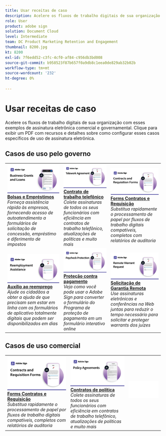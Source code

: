 ```yaml
---
title: Usar receitas de caso
description: Acelere os fluxos de trabalho digitais de sua organização com esses exemplos de assinatura eletrônica comercial e governamental
role: User
product: adobe sign
solution: Document Cloud
level: Intermediate
team: DC Product Marketing Retention and Engagement
thumbnail: 8200.jpg
kt: 8200
exl-id: 7f6edd52-c3fc-4cf0-af84-c956db3bd008
source-git-commit: b958523f87b657f0a9db8c1eea0de829ab32b02b
workflow-type: tm+mt
source-wordcount: '232'
ht-degree: 0%

---
```


# Usar receitas de caso

Acelere os fluxos de trabalho digitais de sua organização com esses exemplos de assinatura eletrônica comercial e governamental. Clique para exibir um PDF com recursos e detalhes sobre como configurar esses casos específicos de uso de assinatura eletrônica.

## Casos de uso pelo governo

<table style="table-layout:fixed">
<tr>
  <td>
    <a href="usecasegovgrants.md">
      <img alt="Bolsas e Empréstimos" src="../assets/UC_Business.png" />
    </a>
    <div>
    <a href="usecasegovgrants.md"><strong>Bolsas e Empréstimos</strong></a>
    </div>
    <em>Forneça assistência rápida às empresas, fornecendo acesso de autoatendimento a formulários de solicitação de concessão, empréstimo e diferimento de impostos</em>
    <br>
  </td> 
  <td>
    <a href="usecasegovtelework.md">
      <img alt="Contrato de trabalho telefônico" src="../assets/UC_MegasignR.png" />
    </a>
    <div>
    <a href="usecasegovtelework.md"><strong>Contrato de trabalho telefônico</strong></a>
    </div>
    <em>Colete assinaturas de todos os seus funcionários com eficiência em contratos de trabalho telefônico, atualizações de políticas e muito mais</em>
    <br>
  </td>
  <td>
    <a href="usecasegovcontracts.md">
      <img alt="Forms Contratos e Requisição" src="../assets/UC_WorkflowR.png" />
    </a>
    <div>
    <a href="usecasegovcontracts.md"><strong>Forms Contratos e Requisição</strong></a>
    </div>
    <em>Substitua rapidamente o processamento de papel por fluxos de trabalho digitais compatíveis, completos com relatórios de auditoria</em>
    <br>
  </td>
</tr>
<tr>
  <td>
    <a href="usecasegovreemployment.md">
      <img alt="Auxílio ao reemprego" src="../assets/UC_WebformsR.png" />
    </a>
    <div>
    <a href="usecasegovreemployment.md"><strong>Auxílio ao reemprego</strong></a>
    </div>
    <em>Ajude os cidadãos a obter a ajuda de que precisam sem estar em linha com os formulários de aplicativo totalmente digitais que podem ser disponibilizados em dias</em>
    <br>
  </td>
  <td>
    <a href="usecasegovpaycheck.md">
      <img alt="Proteção contra pagamento" src="../assets/UC_PaycheckProtectionR.png" />
    </a>
    <div>
    <a href="usecasegovpaycheck.md"><strong>Proteção contra pagamento</strong></a>
    </div>
    <em>Veja como você pode usar o Adobe Sign para converter o formulário do Programa de proteção de pagamento em um formulário interativo online</em>
    <br>
  </td>
  <td>
    <a href="usecasegovremote.md">
      <img alt="Solicitação de Garantia Remota" src="../assets/UC_Remote_WarrantR.png" />
    </a>
    <div>
    <a href="usecasegovremote.md"><strong>Solicitação de Garantia Remota</strong></a>
    </div>
    <em>Use assinaturas eletrônicas e conferências na Web juntas para reduzir o tempo necessário para solicitar e proteger warrants dos juízes</em>
    <br>
  </td>
</tr>
</table>

## Casos de uso comercial

<table style="table-layout:fixed">
<tr>
  <td>
    <a href="usecasecomcontracts.md">
      <img alt="Forms Contratos e Requisição" src="../assets/UC_WorkflowR.png" />
    </a>
    <div>
    <a href="usecasecomcontracts.md"><strong>Forms Contratos e Requisição</strong></a>
    </div>
    <em>Substitua rapidamente o processamento de papel por fluxos de trabalho digitais compatíveis, completos com relatórios de auditoria</em>
    <br>
  </td> 
  <td>
    <a href="usecasecompolicy.md">
      <img alt="Contratos de política" src="../assets/UC_Policy.png" />
    </a>
    <div>
    <a href="usecasecompolicy.md"><strong>Contratos de política</strong></a>
    </div>
    <em>Colete assinaturas de todos os seus funcionários com eficiência em contratos de trabalho telefônico, atualizações de políticas e muito mais</em>
    <br>
  </td>
  <td>
    <img alt="Espaçador" src="../assets/Whitespacer.png" />
    <div>
    <br>
  </td>
</tr>
</table>
